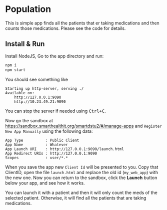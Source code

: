 # Population

This is simple app finds all the patients that er taking medications and then
counts those medications. Please see the code for details.


## Install & Run
Install NodeJS, Go to the app directory and run:
```sh
npm i
npm start
```

You should see something like

    Starting up http-server, serving ./
    Available on:
        http://127.0.0.1:9090
        http://10.23.49.21:9090

You can stop the server if needed using <kbd>Ctrl+C</kbd>.

Now go the sandbox at https://sandbox.smarthealthit.org/smartdstu2/#/manage-apps
and `Register New App Manually` using the following data:

    App Type          : Public Client
    App Name          : Whatever
    App Launch URI    : http://127.0.0.1:9090/launch.html
    App Redirect URIs : http://127.0.0.1:9090
    Scopes            : user/*.*

When you save the app new `Client Id` will be presented to you. Copy that ClientID,
open the file `launch.html` and replace the old id (`my_web_app`) with the new one.
Now you can return to the sandbox, click the **Launch** button below your app,
and see how it works.

You can launch it with a patient and then it will only count the meds of the
selected patient. Otherwise, it will find all the patients that are taking medications.
